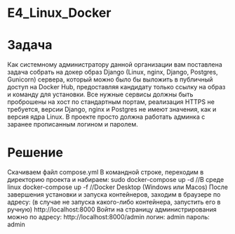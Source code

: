 # E4_Linux_Docker
# Задача
Как системному администратору данной организации вам поставлена задача собрать на докер образ Django (Linux, nginx, Django, Postgres, Gunicorn) сервера, который можно было бы выложить в публичный доступ на Docker Hub, предоставляя кандидату только ссылку на образ и команду для установки. Все нужные сервисы должны быть проброшены на хост по стандартным портам, реализация HTTPS не требуется, версии Django, nginx и Postgres не имеют значения, как и версия ядра Linux. В проекте просто должна работать админка с заранее прописанным логином и паролем.
# Решение
Скачиваем файл compose.yml
В командной строке, переходим в директорию проекта и набираем:
sudo docker-compose up -d //В среде linux docker-compose up -f //Docker Desktop (Windows или Macos) После завершения установки и запуска контейнеров, заходим в браузере по адресу:
(в случае не запуска какого-либо контейнера, запустить его в ручную) http://localhost:8000
Войти на страницу администрирования можно по адресу:
http://localhost:8000/admin
логин: admin
пароль: admin
